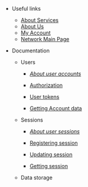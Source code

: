 <!-- Main sidebar layout -->

* Useful links
  * [About Services](/?id=docsify "About Services")
  * [About Us](https://company.wavees.co.vu "About Us")
  * [My Account](https://account.wavees.co.vu/settings "My Account")
  * [Network Main Page](https://wavees.co.vu "Network Main Page")

* Documentation
  * Users
    * [*About user accounts*](/en/users/about.md "User Accounts")
    
    * [Authorization](/en/users/authorization.md "Authorization")
    * [User tokens](/en/users/tokens.md "User Tokens")

    * [Getting Account data](/en/users/getting-data.md "Account Data")
  * Sessions
    * [*About user sessions*](/en/sessions/about.md "About Sessions")
    
    * [Registering session](/en/sessions/reigister.md "Session registration")
    * [Updating session](/en/sessions/updating.md "Session update")
    * [Getting session](/en/sessions/getting.md "Getting information about Session")
  
  * Data storage